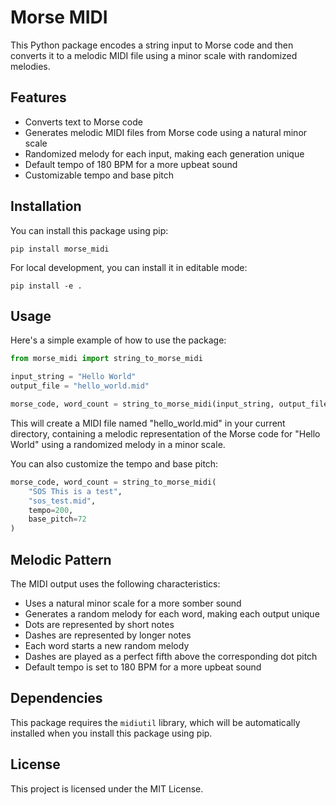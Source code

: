 # Morse MIDI

This Python package encodes a string input to Morse code and then converts it to a melodic MIDI file using a minor scale with randomized melodies.

## Features

- Converts text to Morse code
- Generates melodic MIDI files from Morse code using a natural minor scale
- Randomized melody for each input, making each generation unique
- Default tempo of 180 BPM for a more upbeat sound
- Customizable tempo and base pitch

## Installation

You can install this package using pip:

```
pip install morse_midi
```

For local development, you can install it in editable mode:

```
pip install -e .
```

## Usage

Here's a simple example of how to use the package:

```python
from morse_midi import string_to_morse_midi

input_string = "Hello World"
output_file = "hello_world.mid"

morse_code, word_count = string_to_morse_midi(input_string, output_file)
```

This will create a MIDI file named "hello_world.mid" in your current directory, containing a melodic representation of the Morse code for "Hello World" using a randomized melody in a minor scale.

You can also customize the tempo and base pitch:

```python
morse_code, word_count = string_to_morse_midi(
    "SOS This is a test",
    "sos_test.mid",
    tempo=200,
    base_pitch=72
)
```

## Melodic Pattern

The MIDI output uses the following characteristics:

- Uses a natural minor scale for a more somber sound
- Generates a random melody for each word, making each output unique
- Dots are represented by short notes
- Dashes are represented by longer notes
- Each word starts a new random melody
- Dashes are played as a perfect fifth above the corresponding dot pitch
- Default tempo is set to 180 BPM for a more upbeat sound

## Dependencies

This package requires the `midiutil` library, which will be automatically installed when you install this package using pip.

## License

This project is licensed under the MIT License.